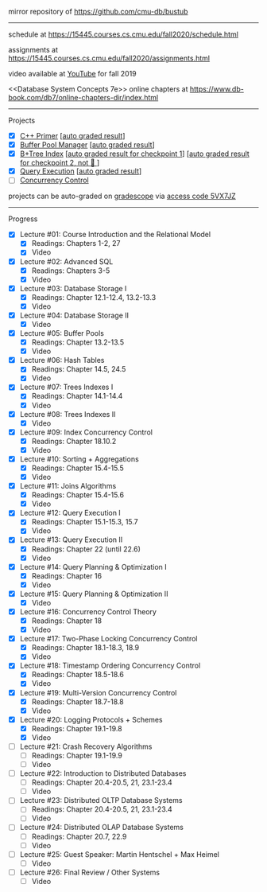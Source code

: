 mirror repository of https://github.com/cmu-db/bustub

---

schedule at https://15445.courses.cs.cmu.edu/fall2020/schedule.html

assignments at https://15445.courses.cs.cmu.edu/fall2020/assignments.html

video available at [YouTube](https://www.youtube.com/playlist?list=PLSE8ODhjZXjbohkNBWQs_otTrBTrjyohi) for fall 2019

<<Database System Concepts 7e>> online chapters at https://www.db-book.com/db7/online-chapters-dir/index.html

---

Projects

- [x] [C++ Primer](https://15445.courses.cs.cmu.edu/fall2020/project0/) [[auto graded result](./auto-graded-result/Project0-C++Primer.jpg)]
- [x] [Buffer Pool Manager](https://15445.courses.cs.cmu.edu/fall2020/project1/) [[auto graded result](./auto-graded-result/Project1-BufferPoolManager.jpg)]
- [x] [B+Tree Index](https://15445.courses.cs.cmu.edu/fall2020/project2/) [[auto graded result for checkpoint 1](./auto-graded-result/Project2c1-BPlusTreeIndex.jpg)] [[auto graded result for checkpoint 2, not 💯 ](./auto-graded-result/Project2c2-BPlusTreeIndex.jpg)]
- [x] [Query Execution](https://15445.courses.cs.cmu.edu/fall2020/project3/) [[auto graded result](./auto-graded-result/Project3-QueryExecution.jpg)]
- [ ] [Concurrency Control](https://15445.courses.cs.cmu.edu/fall2020/project4/)

projects can be auto-graded on [gradescope](https://www.gradescope.com/courses/195440) via [access code 5VX7JZ](https://github.com/cmu-db/bustub/issues/111#issuecomment-709673126)

---

Progress

- [x] Lecture #01: Course Introduction and the Relational Model
  - [x] Readings: Chapters 1-2, 27
  - [x] Video
- [x] Lecture #02: Advanced SQL
  - [x] Readings: Chapters 3-5
  - [x] Video
- [x] Lecture #03: Database Storage I
  - [x] Readings: Chapter 12.1-12.4, 13.2-13.3
  - [x] Video
- [x] Lecture #04: Database Storage II
  - [x] Video
- [x] Lecture #05: Buffer Pools
  - [x] Readings: Chapter 13.2-13.5
  - [x] Video
- [x] Lecture #06: Hash Tables
  - [x] Readings: Chapter 14.5, 24.5
  - [x] Video
- [x] Lecture #07: Trees Indexes I
  - [x] Readings: Chapter 14.1-14.4
  - [x] Video
- [x] Lecture #08: Trees Indexes II
  - [x] Video
- [x] Lecture #09: Index Concurrency Control
  - [x] Readings: Chapter 18.10.2
  - [x] Video
- [x] Lecture #10: Sorting + Aggregations
  - [x] Readings: Chapter 15.4-15.5
  - [x] Video
- [x] Lecture #11: Joins Algorithms
  - [x] Readings: Chapter 15.4-15.6
  - [x] Video
- [x] Lecture #12: Query Execution I
  - [x] Readings: Chapter 15.1-15.3, 15.7
  - [x] Video
- [x] Lecture #13: Query Execution II
  - [x] Readings: Chapter 22 (until 22.6)
  - [x] Video
- [x] Lecture #14: Query Planning & Optimization I
  - [x] Readings: Chapter 16
  - [x] Video
- [x] Lecture #15: Query Planning & Optimization II
  - [x] Video
- [x] Lecture #16: Concurrency Control Theory
  - [x] Readings: Chapter 18
  - [x] Video
- [x] Lecture #17: Two-Phase Locking Concurrency Control
  - [x] Readings: Chapter 18.1-18.3, 18.9
  - [x] Video
- [x] Lecture #18: Timestamp Ordering Concurrency Control
  - [x] Readings: Chapter 18.5-18.6
  - [x] Video
- [x] Lecture #19: Multi-Version Concurrency Control
  - [x] Readings: Chapter 18.7-18.8
  - [x] Video
- [x] Lecture #20: Logging Protocols + Schemes
  - [x] Readings: Chapter 19.1-19.8
  - [x] Video
- [ ] Lecture #21: Crash Recovery Algorithms
  - [ ] Readings: Chapter 19.1-19.9
  - [ ] Video
- [ ] Lecture #22: Introduction to Distributed Databases
  - [ ] Readings: Chapter 20.4-20.5, 21, 23.1-23.4
  - [ ] Video
- [ ] Lecture #23: Distributed OLTP Database Systems
  - [ ] Readings: Chapter 20.4-20.5, 21, 23.1-23.4
  - [ ] Video
- [ ] Lecture #24: Distributed OLAP Database Systems
  - [ ] Readings: Chapter 20.7, 22.9
  - [ ] Video
- [ ] Lecture #25: Guest Speaker: Martin Hentschel + Max Heimel
  - [ ] Video
- [ ] Lecture #26: Final Review / Other Systems
  - [ ] Video

